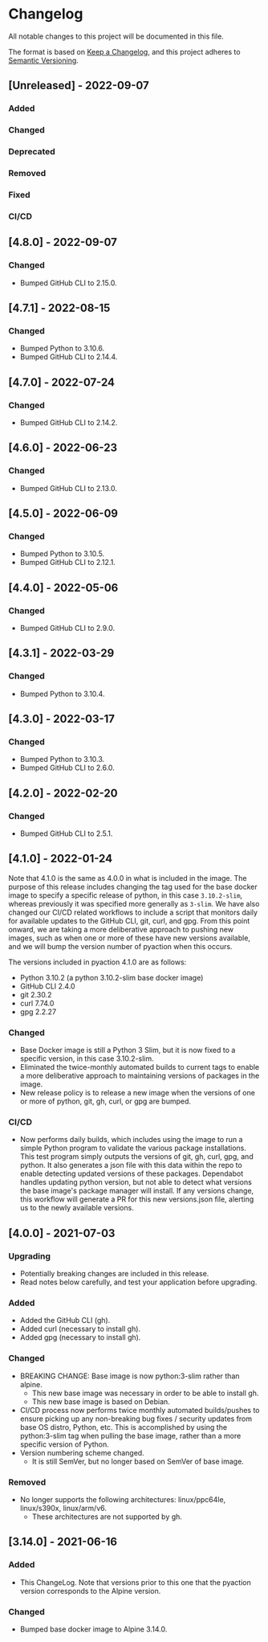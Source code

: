# Changelog
All notable changes to this project will be documented in this file.

The format is based on [Keep a Changelog](https://keepachangelog.com/en/1.0.0/),
and this project adheres to [Semantic Versioning](https://semver.org/spec/v2.0.0.html).

## [Unreleased] - 2022-09-07

### Added
  
### Changed

### Deprecated

### Removed

### Fixed

### CI/CD


## [4.8.0] - 2022-09-07

### Changed
* Bumped GitHub CLI to 2.15.0.


## [4.7.1] - 2022-08-15

### Changed
* Bumped Python to 3.10.6.
* Bumped GitHub CLI to 2.14.4.


## [4.7.0] - 2022-07-24
  
### Changed
* Bumped GitHub CLI to 2.14.2.


## [4.6.0] - 2022-06-23

### Changed
* Bumped GitHub CLI to 2.13.0.


## [4.5.0] - 2022-06-09
  
### Changed
* Bumped Python to 3.10.5.
* Bumped GitHub CLI to 2.12.1.


## [4.4.0] - 2022-05-06
  
### Changed
* Bumped GitHub CLI to 2.9.0.


## [4.3.1] - 2022-03-29

### Changed
* Bumped Python to 3.10.4.


## [4.3.0] - 2022-03-17

### Changed
* Bumped Python to 3.10.3.
* Bumped GitHub CLI to 2.6.0.


## [4.2.0] - 2022-02-20

### Changed
* Bumped GitHub CLI to 2.5.1.


## [4.1.0] - 2022-01-24

Note that 4.1.0 is the same as 4.0.0 in what is included in the image. The purpose
of this release includes changing the tag used for the base docker image to specify
a specific release of python, in this case `3.10.2-slim`, whereas previously it was
specified more generally as `3-slim`. We have also changed our CI/CD related workflows
to include a script that monitors daily for available updates to the GitHub CLI, git, curl, and
gpg. From this point onward, we are taking a more deliberative approach to pushing new
images, such as when one or more of these have new versions available, and we will bump
the version number of pyaction when this occurs.

The versions included in pyaction 4.1.0 are as follows:
* Python 3.10.2 (a python 3.10.2-slim base docker image)
* GitHub CLI 2.4.0
* git 2.30.2
* curl 7.74.0
* gpg 2.2.27
  
### Changed
* Base Docker image is still a Python 3 Slim, but it is now fixed to
  a specific version, in this case 3.10.2-slim.
* Eliminated the twice-monthly automated builds to current tags to enable
  a more deliberative approach to maintaining versions of packages in the
  image.
* New release policy is to release a new image when the versions of one or more
  of python, git, gh, curl, or gpg are bumped.

### CI/CD
* Now performs daily builds, which includes using the image to run a simple Python program
  to validate the various package installations. This test program simply outputs the versions
  of git, gh, curl, gpg, and python. It also generates a json file with this data within the 
  repo to enable detecting updated versions of these packages. Dependabot handles updating python
  version, but not able to detect what versions the base image's package manager will install.
  If any versions change, this workflow will generate a PR for this new versions.json file,
  alerting us to the newly available versions.


## [4.0.0] - 2021-07-03

### Upgrading
* Potentially breaking changes are included in this release.
* Read notes below carefully, and test your application before
  upgrading.

### Added
* Added the GitHub CLI (gh).
* Added curl (necessary to install gh).
* Added gpg (necessary to install gh).

### Changed
* BREAKING CHANGE: Base image is now python:3-slim rather than alpine.
  * This new base image was necessary in order to be able to install gh.
  * This new base image is based on Debian.
* CI/CD process now performs twice monthly automated builds/pushes to ensure 
  picking up any non-breaking bug fixes / security updates from base OS 
  distro, Python, etc. This is accomplished by using the python:3-slim
  tag when pulling the base image, rather than a more specific version of
  Python.
* Version numbering scheme changed.
  * It is still SemVer, but no longer based on SemVer of base image.

### Removed
* No longer supports the following architectures: linux/ppc64le, linux/s390x, linux/arm/v6.
  * These architectures are not supported by gh.


## [3.14.0] - 2021-06-16

### Added
* This ChangeLog. Note that versions prior to this one that the pyaction
  version corresponds to the Alpine version.

### Changed
* Bumped base docker image to Alpine 3.14.0.
